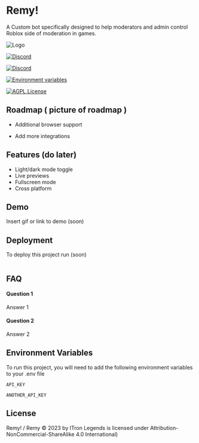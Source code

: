 # Remy! 
A Custom bot specifically designed to help moderators and admin control Roblox side of moderation in games. 



![Logo](https://cdn.discordapp.com/attachments/1121718424398221373/1158021113264230430/Picsart_23-10-01_17-41-28-154.png)



[![Discord](https://img.shields.io/badge/Discord.py-Remy-purple?logo=discord)](https://discord.com)


[![Discord](https://img.shields.io/badge/Discord.py-Remy-purple?logo=discogs)](https://discord.com)


[![Environment variables](https://img.shields.io/badge/Supports%20Environment%20variables-Remy%202.0-purple?logo=dotenv)](https://en.m.wikipedia.org/wiki/Environment_variable#:~:text=An%20environment%20variable%20is%20a,in%20which%20a%20process%20runs.)


[![AGPL License](https://img.shields.io/badge/Attribution%20NonCommercial%20ShareAlike%204.0%20International-Remy%20Beta-purple?logo=creativecommons)](https://creativecommons.org/licenses/by-nc-sa/4.0/deed.en)


## Roadmap ( picture of roadmap )

- Additional browser support

- Add more integrations


## Features (do later)

- Light/dark mode toggle
- Live previews
- Fullscreen mode
- Cross platform


## Demo

Insert gif or link to demo (soon)


## Deployment

To deploy this project run (soon)

```soon
```


## FAQ

#### Question 1

Answer 1

#### Question 2

Answer 2


## Environment Variables

To run this project, you will need to add the following environment variables to your .env file

`API_KEY`

`ANOTHER_API_KEY`


## License

Remy! / Remy © 2023 by ITron Legends is licensed under Attribution-NonCommercial-ShareAlike 4.0 International)

